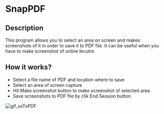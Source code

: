 # SnapPDF

## Description
This program allows you to select an area on screen and makes screenshots of it in order to save it to PDF file. It can be useful when you have to make screenshot of online lecutre.

## How it works?

* Select a file name of PDF and location where to save
* Select an area of screen capture
* Hit Make screenshot button to make screenshot of selected area
* Save screenshots to PDF file by clik End Session button


![gif_ssToPDF](https://user-images.githubusercontent.com/61982713/147781149-d3f906c6-6646-4728-b907-dab8bbce0d73.gif)
